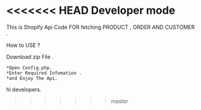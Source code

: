 #
<<<<<<< HEAD
Developer mode            
=======
This is Shopify Api Code FOR fetching PRODUCT , ORDER AND CUSTOMER .

How to USE ?

Download zip File .

    *Open Config.php.
	*Enter Required Infomation .
	*and Enjoy The Api.  
hi developers.	
>>>>>>> master
